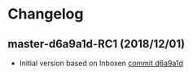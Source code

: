 # Changelog

## master-d6a9a1d-RC1 (2018/12/01)

* Initial version based on Inboxen [commit d6a9a1d](https://github.com/Inboxen/Inboxen/commit/d6a9a1d71f31a56d0b9d24206ad814ab4b4b6c4a)

